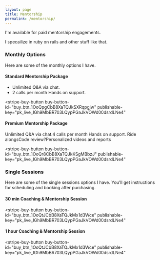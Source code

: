 ```yaml
---
layout: page
title: Mentorship
permalink: /mentorship/
---
```


I'm available for paid mentorship engagements.

I specailize in ruby on rails and other stuff like that.

### Monthly Options

Here are some of the monthly options I have.



#### Standard Mentorship Package

- Unlimited Q&A via chat.
- 2 calls per month Hands on support.

<script async
  src="https://js.stripe.com/v3/buy-button.js">
</script>

<stripe-buy-button
  buy-button-id="buy_btn_1OoQpgCbB8XaTQJkSXRqpgjw"
  publishable-key="pk_live_IGh9MbBR703LQypPGaJkVOWd00dsrdLNe4"
>
</stripe-buy-button>

#### Premium Mentorship Package

Unlimited Q&A via chat.4 calls per month Hands on support. Ride alongsCode review?Personalized videos and reports

<stripe-buy-button
  buy-button-id="buy_btn_1OoQr8CbB8XaTQJkKSgMBbzJ"
  publishable-key="pk_live_IGh9MbBR703LQypPGaJkVOWd00dsrdLNe4"
>
</stripe-buy-button>

### Single Sessions

Here are some of the single sessions options I have. You'll get instructions for
scheduling and booking after purchasing.

#### 30 min Coaching & Mentorship Session

<script async
  src="https://js.stripe.com/v3/buy-button.js">
</script>

<stripe-buy-button
  buy-button-id="buy_btn_1OoQtJCbB8XaTQJkMx1d3Wce"
  publishable-key="pk_live_IGh9MbBR703LQypPGaJkVOWd00dsrdLNe4"
>
</stripe-buy-button>


#### 1 hour Coaching & Mentorship Session

<stripe-buy-button
  buy-button-id="buy_btn_1OoQtJCbB8XaTQJkMx1d3Wce"
  publishable-key="pk_live_IGh9MbBR703LQypPGaJkVOWd00dsrdLNe4"
>
</stripe-buy-button>
